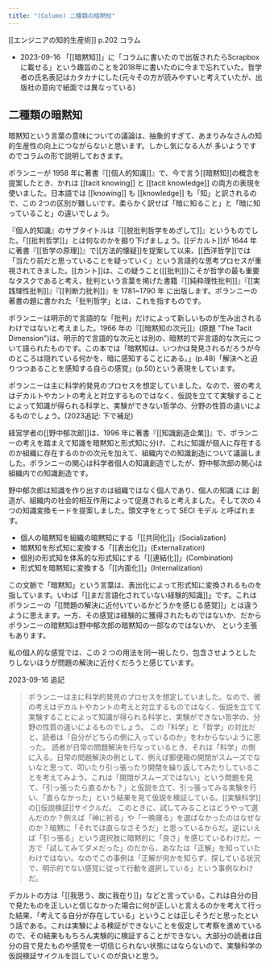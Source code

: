 ```yaml
---
title: "(Column) 二種類の暗黙知"
---
```


[[エンジニアの知的生産術]] p.202 コラム
- 2023-09-16 「[[暗黙知]]」に「コラムに書いたので出版されたらScrapboxに載せる」という趣旨のことを2018年に書いたのに今まで忘れていた。哲学者の氏名表記はカタカナにした(元々その方が読みやすいと考えていたが、出版社の意向で紙面では異なっている)

## 二種類の暗黙知
暗黙知という言葉の意味についての議論は、抽象的すぎて、あまりみなさんの知的生産性の向上につながらないと思います。しかし気になる人が 多いようですのでコラムの形で説明しておきます。

ポランニーが 1958 年に著書『[[個人的知識]]』で、今で言う[[暗黙知]]の概念を提案したとき、かれは [[tacit knowing]] と [[tacit knowledge]] の両方の表現を使いました。日本語では [[knowing]] も [[knowledge]] も「知」と訳されるので、この 2つの区別が難しいです。柔らかく訳せば「暗に知ること」と「暗に知っていること」の違いでしょう。

『個人的知識』のサブタイトルは『[[脱批判哲学をめざして]]』というものでした。「[[批判哲学]]」とは何なのかを掘り下げましょう。[[デカルト]]が 1644 年に著書『[[哲学の原理]]』で[[方法的懐疑]]を提案して以来、[[西洋哲学]]では「当たり前だと思っていることを疑っていく」という言語的な思考プロセスが重視されてきました。[[カント]]は、この疑うこと([[批判]])こそが哲学の最も重要なタスクであると考え、批判という言葉を掲げた書籍『[[純粋理性批判]]』『[[実践理性批判]]』『[[判断力批判]]』を 1781~1790 年 に出版します。ポランニーの著書の題に書かれた「批判哲学」とは、これを指すものです。

ポランニーは明示的で言語的な「批判」だけによって新しいものが生み出されるわけではないと考えました。1966 年の『[[暗黙知の次元]]』(原題 "The Tacit Dimension")は、明示的で言語的な次元とは別の、暗黙的で非言語的な次元について語られたものです。この本では「暗黙知は、いつかは発見されるだろうが今のところは隠れている何かを、暗に感知することにある。」(p.48)「解決へと迫りつつあることを感知する自らの感覚」(p.50)という表現をしています。

ポランニーは主に科学的発見のプロセスを想定していました。なので、彼の考えはデカルトやカントの考えと対立するものではなく、仮説を立てて実験することによって知識が得られる科学と、実験ができない哲学の、分野の性質の違いによるものでしょう。(2023追記: 下で補足)

経営学者の[[野中郁次郎]]は、1996 年に著書『[[知識創造企業]]』で、ポランニーの考えを踏まえて知識を暗黙知と形式知に分け、これに知識が個人に存在するのか組織に存在するのかの次元を加えて、組織内での知識創造について議論しました。ポランニーの関心は科学者個人の知識創造でしたが、野中郁次郎の関心は組織内での知識創造です。

野中郁次郎は知識を作り出すのは組織ではなく個人であり、個人の知識 には 創造が、組織内の社会的相互作用によって促進されると考えました。そして次の 4 つの知識変換モードを提案しました。頭文字をとって SECI モデル と呼ばれます。

- 個人の暗黙知を組織の暗黙知にする「[[共同化]]」(Socialization)
- 暗黙知を形式知に変換する「[[表出化]]」(Externalization)
- 個別の形式知を体系的な形式知にする「[[連結化]]」(Combination)
- 形式知を暗黙知に変換する「[[内面化]]」(Internalization)

この文脈で「暗黙知」という言葉は、表出化によって形式知に変換されるものを指しています。いわば「[[まだ言語化されていない経験的知識]]」です。これはポランニーの「[[問題の解決に近付いているかどうかを感じる感覚]]」とは違うように思えます。一方、その感覚は経験的に獲得されたものではないか、だからポランニーの暗黙知は野中郁次郎の暗黙知の一部なのではないか、 という主張もあります。

私の個人的な感覚では、この 2 つの用法を同一視したり、包含させようとしたりしないほうが問題の解決に近付くだろうと感じています。

2023-09-16 追記
> ポランニーは主に科学的発見のプロセスを想定していました。なので、彼の考えはデカルトやカントの考えと対立するものではなく、仮説を立てて実験することによって知識が得られる科学と、実験ができない哲学の、分野の性質の違いによるものでしょう。
この「科学」と「哲学」の対比だと、読者は「自分がどちらの側に入っているのか」をわからないように思った。
読者が日常の問題解決を行なっているとき、それは「科学」の側に入る。日常の問題解決の例として、例えば郵便箱の開閉がスムーズでないなと思って、叩いたり引っ張ったり開閉を繰り返してみたりしていることを考えてみよう。これは「開閉がスムーズではない」という問題を見て、「引っ張ったら直るかも？」と仮説を立て、引っ張ってみる実験を行い、「直らなかった」という結果を見て仮説を検証している。[[実験科学]]の[[仮説検証]]サイクルだ。
このときに、試してみることはどうやって選んだのか？例えば「神に祈る」や「一晩寝る」を選ばなかったのはなぜなのか？暗黙に「それでは直らなさそうだ」と思っているからだ。逆にいえば「引っ張る」という選択肢に暗黙的に「良さ」を感じているわけだ。一方で「試してみてダメだった」のだから、あなたは「正解」を知っていたわけではない。なのでこの事例は「正解が何かを知らず、探している状況で、明示的でない感覚に従って行動を選択している」という事例なわけだ。

デカルトの方は「[[我思う、故に我在り]]」などと言っている。これは自分の目で見たものを正しいと信じなかった場合に何が正しいと言えるのかを考えて行った結果、「考えてる自分が存在している」ということは正しそうだと思ったという話である。これは実験による検証ができないことを仮定して考察を進めているので、その結果ももちろん実験的に検証することができない。大部分の読者は自分の目で見たものや感覚を一切信じられない状態にはならないので、実験科学の仮説検証サイクルを回していくのが良いと思う。

